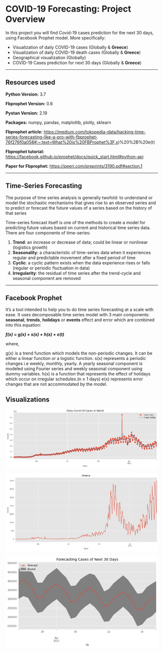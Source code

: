 # COVID-19 Forecasting: Project Overview

In this project you will find Covid-19 cases prediction for the next 30 days, using Facebook Prophet model. More specifically:
* Visualization of daily COVID-19 cases (Globally & **Greece**)
* Visualization of daily COVID-19 death cases (Globally & **Greece**)
* Geographical visualization (Globally)
* COVID-19 Cases prediction for next 30 days (Globally & **Greece**)

--------------------------------------------------------------------------------------------------------------------------------------------------------------------------------

## Resources used

**Python Version:** 3.7

**Fbprophet Version:** 0.6

**Pystan Version:** 2.19

**Packages:** numpy, pandas, matplotlib, plotly, sklearn

**Fbprophet article:** https://medium.com/tokopedia-data/hacking-time-series-forecasting-like-a-pro-with-fbprophet-76f276f0a058#:~:text=What%20is%20FBProphet%3F,x)%20%2B%20e(t)

**Fbprophet tutorial:** https://facebook.github.io/prophet/docs/quick_start.html#python-api

**Paper for Fbprophet:** https://peerj.com/preprints/3190.pdf#section.1

--------------------------------------------------------------------------------------------------------------------------------------------------------------------------------

## Time-Series Forecasting

The purpose of time series analysis is generally twofold: to understand or model the stochastic mechanisms that gives rise to an observed series and to predict or forecast the future values of a series based on the history of that series

Time-series forecast itself is one of the methods to create a model for predicting future values based on current and historical time series data. There are four components of time-series:

1. **Trend**: an increase or decrease of data; could be linear or nonlinear (logistics growth)
2. **Seasonality**: a characteristic of time-series data when it experiences regular and predictable movement after a fixed period of time
3. **Cyclic**: a cyclic pattern exists when the data experience rises or falls (regular or periodic fluctuation in data)
4. **Irregularity**: the residual of time series after the trend-cycle and seasonal component are removed

--------------------------------------------------------------------------------------------------------------------------------------------------------------------------------

## Facebook Prophet

It’s a tool intended to help you to do time series forecasting at a scale with ease. It uses decomposable time series model with 3 main components: **seasonal**, **trends**, **holidays** or **events** effect and error which are combined into this equation:

***f(x) = g(x) + s(x) + h(x) + e(t)***

where,

g(x) is a trend function which models the non-periodic changes. It can be either a linear function or a logistic function.
s(x) represents a periodic changes i.e weekly, monthly, yearly. A yearly seasonal component is modeled using Fourier series and weekly seasonal component using dummy variables.
h(x) is a function that represents the effect of holidays which occur on irregular schedules.(n ≥ 1 days)
e(x) represents error changes that are not accommodated by the model.

## Visualizations

![](https://github.com/StamKavid/COVID_19_simple_analysis/blob/main/Images/Daily%20COVID-19%20Cases%20(Globally).png)

![](https://github.com/StamKavid/COVID_19_simple_analysis/blob/main/Images/Daily%20COVID-19%20Cases%20(Greece).png)

![](https://github.com/StamKavid/COVID_19_simple_analysis/blob/main/Images/Forecasting%20Cases%20for%20Next%2030%20days%20(Globally).png)


